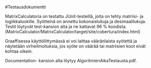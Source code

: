 #Testausdokumentti

MatrixCalculatoria on testattu JUnit-testeillä, joita on tehty matriisi- ja logiikkaluokille.
Syötteinä on annettu kokonaislukuja ja desimaalilukuja.
Testit löytyvät test-kansion alta ja ne kattavat 96 % koodista. (MatrixCalculator/MatrixCalculator/target/site/cobertura/index.html)

Graaffisessa käyttöliittymässä ei voi laittaa vääränlaista syötettä ja näytetään virheilmoituksia, jos syöte on väärää tai matriisien koot eivät kohtaa oikein.

Documentation- kansion alta löytyy AlgoritmienAikaTestausta.pdf.
